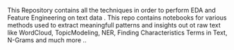 This Repository contains all the techniques in order to perform EDA and Feature Engineering on text data . This repo contains notebooks for various methods used to extract meaningfull patterns and insights out ot raw text like WordCloud, TopicModeling, NER, Finding Characteristics Terms in Text, N-Grams and much more .. 
